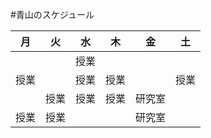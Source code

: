 #青山のスケジュール


|       月      |       火      |       水      |       木      |       金      |       土      |
| ------------- | ------------- | ------------- | ------------- | ------------- | ------------- |
|　| |授業| | |
|授業| |授業|授業| |授業|
| |授業|授業|授業|研究室 | |
|授業|授業| | |研究室| | 
